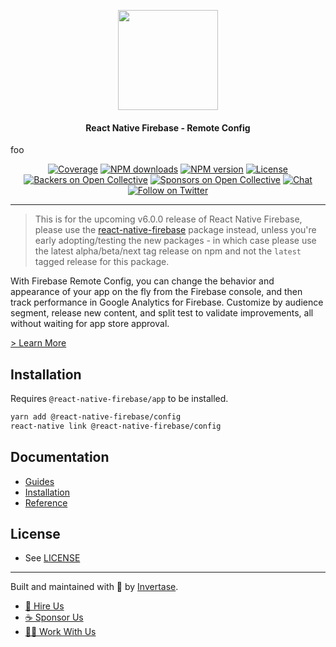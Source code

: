 <p align="center">
  <a href="https://invertase.io/oss/react-native-firebase">
    <img width="160px" src="https://i.imgur.com/JIyBtKW.png"><br/>
  </a>
  <h4 align="center">React Native Firebase - Remote Config</h2>
</p>
foo
<p align="center">
  <a href="https://api.rnfirebase.io/coverage/config/detail"><img src="https://api.rnfirebase.io/coverage/config/badge?style=flat-square" alt="Coverage"></a>
  <a href="https://www.npmjs.com/package/@react-native-firebase/config"><img src="https://img.shields.io/npm/dm/@react-native-firebase/config.svg?style=flat-square" alt="NPM downloads"></a>
  <a href="https://www.npmjs.com/package/@react-native-firebase/config"><img src="https://img.shields.io/npm/v/@react-native-firebase/config.svg?style=flat-square" alt="NPM version"></a>
  <a href="/LICENSE"><img src="https://img.shields.io/npm/l/react-native-firebase.svg?style=flat-square" alt="License"></a>
  <a href="#backers"><img src="https://opencollective.com/react-native-firebase/backers/badge.svg?style=flat-square" alt="Backers on Open Collective"></a>
  <a href="#sponsors"><img src="https://opencollective.com/react-native-firebase/sponsors/badge.svg?style=flat-square" alt="Sponsors on Open Collective"></a>
  <a href="https://discord.gg/C9aK28N"><img src="https://img.shields.io/discord/295953187817521152.svg?logo=discord&style=flat-square&colorA=7289da&label=discord" alt="Chat"></a>
  <a href="https://twitter.com/rnfirebase"><img src="https://img.shields.io/twitter/follow/rnfirebase.svg?style=social&label=Follow" alt="Follow on Twitter"></a>
</p>

----

> This is for the upcoming v6.0.0 release of React Native Firebase, please use the [react-native-firebase](https://www.npmjs.com/package/react-native-firebase) package instead, unless you're early adopting/testing the new packages - in which case please use the latest alpha/beta/next tag release on npm and not the `latest` tagged release for this package.

With Firebase Remote Config, you can change the behavior and appearance of your app on the fly from the Firebase console, and then track performance in Google Analytics for Firebase. Customize by audience segment, release new content, and split test to validate improvements, all without waiting for app store approval.

[> Learn More](https://firebase.google.com/products/remote-config/)

## Installation

Requires `@react-native-firebase/app` to be installed.

```bash
yarn add @react-native-firebase/config
react-native link @react-native-firebase/config
```

## Documentation

 - [Guides](https://invertase.io/oss/react-native-firebase/guides?tags=config)
 - [Installation](https://invertase.io/oss/react-native-firebase/v6/config)
 - [Reference](https://invertase.io/oss/react-native-firebase/v6/config/reference)

## License

- See [LICENSE](/LICENSE)

----

Built and maintained with 💛 by [Invertase](https://invertase.io). 

- [💼 Hire Us](https://invertase.io/hire-us)
- [☕️ Sponsor Us](https://opencollective.com/react-native-firebase)
- [👩‍💻 Work With Us](https://invertase.io/jobs)
